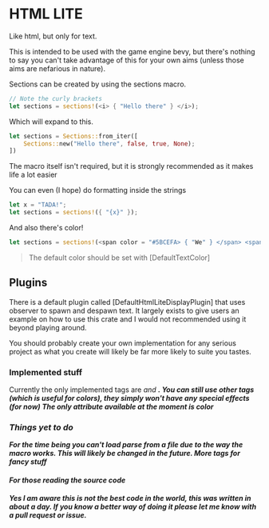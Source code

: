 # HTML LITE
Like html, but only for text.

This is intended to be used with the game engine bevy, but there's nothing to say you can't take advantage of this for your own aims (unless those aims are nefarious in nature).

Sections can be created by using the sections macro.

```rust
// Note the curly brackets
let sections = sections!(<i> { "Hello there" } </i>);
```

Which will expand to this.
```rust
let sections = Sections::from_iter([
    Sections::new("Hello there", false, true, None);
])
```

The macro itself isn't required, but it is strongly recommended as it makes life a lot easier

You can even (I hope) do formatting inside the strings
```rust
let x = "TADA!";
let sections = sections!({ "{x}" });
```

And also there's color!
```rust
let sections = sections!(<span color = "#5BCEFA> { "We" } </span> <span color = "#F5A9B8""> { "now" } </span> { "have" } <span color = "#F5A9B8"> { "Color" } </span> <span color = "#5BCEFA"> { "!" } </span>)
```

> The default color should be set with [DefaultTextColor]

## Plugins
There is a default plugin called [DefaultHtmlLiteDisplayPlugin] that uses observer to spawn and despawn text. It largely exists to give users an example on how to use this crate and I would not recommended using it beyond playing around.

You should probably create your own implementation for any serious project as what you create will likely be far more likely to suite you tastes.


### Implemented stuff 
Currently the only implemented tags are <i> and <b>. You can still use other tags (which is useful for colors), they simply won't have any special effects (for now)
The only attribute available at the moment is color

### Things yet to do
For the time being you can't load parse from a file due to the way the macro works. This will likely be changed in the future.
More tags for fancy stuff

#### For those reading the source code
Yes I am aware this is not the best code in the world, this was written in about a day. If you know a better way of doing it please let me know with a pull request or issue.
